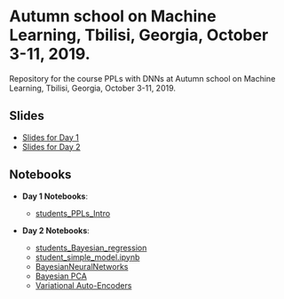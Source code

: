 # Autumn school on Machine Learning, Tbilisi, Georgia, October 3-11, 2019.
Repository for the course PPLs with DNNs at Autumn school on Machine Learning, Tbilisi, Georgia, October 3-11, 2019.


## Slides

* [Slides for Day 1](https://github.com/PGM-Lab/ASML-Tbilisi/raw/master/Day1/slides/slides-Day1.pdf)
* [Slides for Day 2](https://github.com/PGM-Lab/ASML-Tbilisi/raw/master/Day2/slides/slides-Day2.pdf)

## Notebooks
* **Day 1 Notebooks**:
  - [students_PPLs_Intro](https://colab.research.google.com/github/PGM-Lab/ASML-Tbilisi/blob/master/Day1/students_PPLs_Intro.ipynb)

* **Day 2 Notebooks**:
  - [students_Bayesian_regression](https://colab.research.google.com/github/PGM-Lab/ASML-Tbilisi/blob/master/Day2/students_Bayesian_regression.ipynb)
  - [student_simple_model.ipynb](https://colab.research.google.com/github/PGM-Lab/ASML-Tbilisi/blob/master/Day2/student_simple_model.ipynb)
  - [BayesianNeuralNetworks](https://colab.research.google.com/github/PGM-Lab/ASML-Tbilisi/blob/master/Day2/BayesianNeuralNetworks.ipynb)
  - [Bayesian PCA](https://colab.research.google.com/github/PGM-Lab/ASML-Tbilisi/blob/master/Day2/FA.ipynb)
  - [Variational Auto-Encoders](https://colab.research.google.com/github/PGM-Lab/ASML-Tbilisi/blob/master/Day2/VAE.ipynb)
